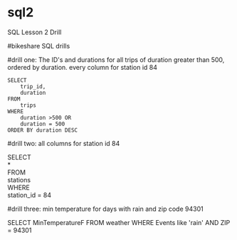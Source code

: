# sql2
SQL Lesson 2 Drill

#bikeshare SQL drills 

#drill one: The ID's and durations for all trips of duration greater than 500, ordered by duration. every column for station id 84

```
SELECT
    trip_id,
    duration
FROM
    trips
WHERE
    duration >500 OR 
	duration = 500
ORDER BY duration DESC
```

#drill two: all columns for station id 84

SELECT  
    *  
FROM  
    stations  
WHERE  
    station_id = 84  

#drill three: min temperature for days with rain and zip code 94301

SELECT 
     MinTemperatureF
FROM 
    weather
WHERE 
    Events like 'rain' AND 
	ZIP = 94301
